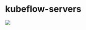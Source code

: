 # kubeflow-servers
<img src="https://docs.google.com/drawings/d/e/2PACX-1vRiASadIB8Qk6kShcVv-Pkrl4m6xRmGkj3SG7nr3tvkzI31Gx_Sirp0FUZgyR7sr_pbosLKeeMgWnrd/pub?w=808&amp;h=454">